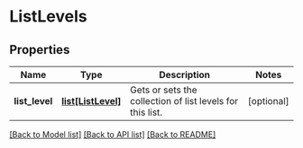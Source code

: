 # ListLevels

## Properties
Name | Type | Description | Notes
------------ | ------------- | ------------- | -------------
**list_level** | [**list[ListLevel]**](ListLevel.md) | Gets or sets the collection of list levels for this list. | [optional] 

[[Back to Model list]](../README.md#documentation-for-models) [[Back to API list]](../README.md#documentation-for-api-endpoints) [[Back to README]](../README.md)

